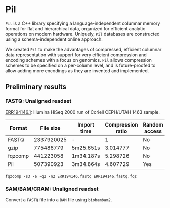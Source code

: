 # Pil

`Pil` is a C++ library specifying a language-independent columnar memory format for flat and hierarchical data, organized for efficient analytic operations on modern hardware. Uniquely, `Pil` databases are constructed using a schema-independent online approach.

We created `Pil` to make the advantages of compressed, efficient columnar data representation with support for very efficient compression and encoding schemes with a focus on genomics. `Pil` allows compression schemes to be specified on a per-column level, and is future-proofed to allow adding more encodings as they are invented and implemented.

## Preliminary results

### FASTQ: Unaligned readset

[ERR194146.1](https://trace.ncbi.nlm.nih.gov/Traces/sra/?run=ERR194146): Illumina HiSeq 2000 run of Coriell CEPH/UTAH 1463 sample.

| Format  | File size  | Import time | Compression ratio |  Random access |
|---------|------------|-------------|-------------------|----------------|
| FASTQ   | 2337920025 | -           | 1                 | No             |
| gzip    | 775486779  | 5m25.651s   | 3.014777          | No             |
| fqzcomp | 441223058  | 1m34.187s   | 5.298726          | No             |
| Pil     | 507390923  | 3m34.864s   | 4.607729          | Yes            |

`fqzcomp -s3 -e -q2 -n2 ERR194146.fastq ERR194146.fastq.fqz`

### SAM/BAM/CRAM: Unaligned readset

Convert a `FASTQ` file into a `BAM` file using `biobambam2`.